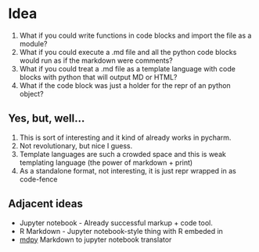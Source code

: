 # Idea

1. What if you could write functions in code blocks and import the file as a module?
1. What if you could execute a .md file and all the python code blocks would run as if the markdown were comments?
1. What if you could treat a .md file as a template language with code blocks with python that will output MD or HTML?
1. What if the code block was just a holder for the repr of an python object?

## Yes, but, well...

1. This is sort of interesting and it kind of already works in pycharm.
1. Not revolutionary, but nice I guess.
1. Template languages are such a crowded space and this is weak templating language (the power of markdown + print)
1. As a standalone format, not interesting, it is just repr wrapped in as code-fence

## Adjacent ideas

- Jupyter notebook - Already successful markup + code tool.
- R Markdown - Jupyter notebook-style thing with R embeded in
- [mdpy](https://github.com/frnsys/mdpy) Markdown to jupyter notebook translator
